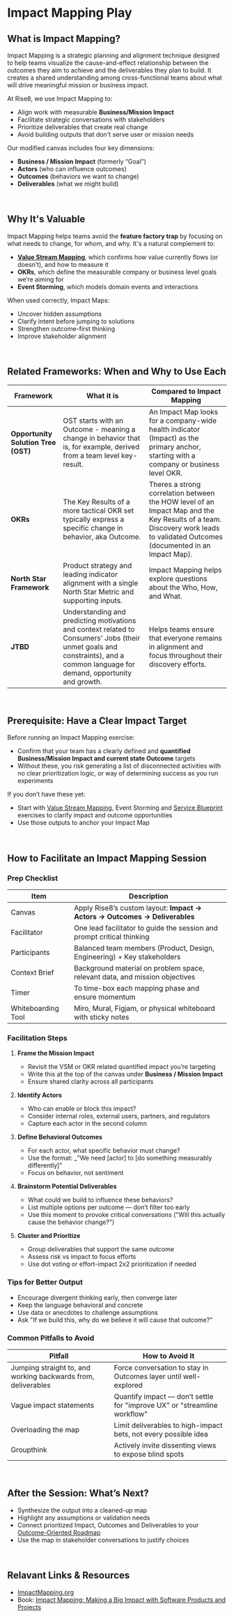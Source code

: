 # Impact Mapping Play

## What is Impact Mapping?
Impact Mapping is a strategic planning and alignment technique designed to help teams visualize the cause-and-effect relationship between the outcomes they aim to achieve and the deliverables they plan to build. It creates a shared understanding among cross-functional teams about what will drive meaningful mission or business impact.

At Rise8, we use Impact Mapping to:
- Align work with measurable **Business/Mission Impact**
- Facilitate strategic conversations with stakeholders
- Prioritize deliverables that create real change
- Avoid building outputs that don't serve user or mission needs

Our modified canvas includes four key dimensions:
- **Business / Mission Impact** (formerly “Goal”)
- **Actors** (who can influence outcomes)
- **Outcomes** (behaviors we want to change)
- **Deliverables** (what we might build)

<br/>

## Why It's Valuable
Impact Mapping helps teams avoid the **feature factory trap** by focusing on what needs to change, for whom, and why. It's a natural complement to:
- [**Value Stream Mapping**](../product/value-stream-mapping.md), which confirms how value currently flows (or doesn’t), and how to measure it
- **OKRs**, which define the measurable company or business level goals we’re aiming for
- **Event Storming**, which models domain events and interactions

When used correctly, Impact Maps:
- Uncover hidden assumptions
- Clarify intent before jumping to solutions
- Strengthen outcome-first thinking
- Improve stakeholder alignment

<br/>

## Related Frameworks: When and Why to Use Each
| Framework | What it is | Compared to Impact Mapping |
|----------|-------|-------------|
| **Opportunity Solution Tree (OST)** | OST starts with an Outcome - meaning a change in behavior that is, for example, derived from a team level key-result. | An Impact Map looks for a company-wide health indicator (Impact) as the primary anchor, starting with a company or business level OKR. |
| **OKRs** | The Key Results of a more tactical OKR set typically express a specific change in behavior, aka Outcome. | Theres a strong correlation between the HOW level of an Impact Map and the Key Results of a team. Discovery work leads to validated Outcomes (documented in an Impact Map). |
| **North Star Framework** | Product strategy and leading indicator alignment with a single North Star Metric and supporting inputs. | Impact Mapping helps explore questions about the Who, How, and What. |
| **JTBD** | Understanding and predicting motivations and context related to Consumers' Jobs (their unmet goals and constraints), and a common language for demand, opportunity and growth. | Helps teams ensure that everyone remains in alignment and focus throughout their discovery efforts. |

<br/>

## Prerequisite: Have a Clear Impact Target
Before running an Impact Mapping exercise:
- Confirm that your team has a clearly defined and **quantified Business/Mission Impact and current state Outcome** targets 
- Without these, you risk generating a list of disconnected activities with no clear prioritization logic, or way of determining success as you run experiments

If you don’t have these yet:
- Start with [Value Stream Mapping](../product/value-stream-mapping.md), Event Storming and [Service Blueprint](../design/service-blueprint.md) exercises to clarify impact and outcome opportunities
- Use those outputs to anchor your Impact Map

<br/>

## How to Facilitate an Impact Mapping Session

### Prep Checklist
| Item | Description |
|------|-------------|
| Canvas | Apply Rise8’s custom layout: **Impact → Actors → Outcomes → Deliverables** |
| Facilitator | One lead facilitator to guide the session and prompt critical thinking |
| Participants | Balanced team members (Product, Design, Engineering) + Key stakeholders |
| Context Brief | Background material on problem space, relevant data, and mission objectives |
| Timer | To time-box each mapping phase and ensure momentum |
| Whiteboarding Tool | Miro, Mural, Figjam, or physical whiteboard with sticky notes |

### Facilitation Steps

1. **Frame the Mission Impact**
   - Revisit the VSM or OKR related quantified impact you’re targeting
   - Write this at the top of the canvas under **Business / Mission Impact**
   - Ensure shared clarity across all participants

2. **Identify Actors**
   - Who can enable or block this impact?
   - Consider internal roles, external users, partners, and regulators
   - Capture each actor in the second column

3. **Define Behavioral Outcomes**
   - For each actor, what specific behavior must change?
   - Use the format: _"We need [actor] to [do something measurably differently]"
   - Focus on behavior, not sentiment

4. **Brainstorm Potential Deliverables**
   - What could we build to influence these behaviors?
   - List multiple options per outcome — don’t filter too early
   - Use this moment to provoke critical conversations ("Will this actually cause the behavior change?")

5. **Cluster and Prioritize**
   - Group deliverables that support the same outcome
   - Assess risk vs impact to focus efforts
   - Use dot voting or effort-impact 2x2 prioritization if needed

### Tips for Better Output
- Encourage divergent thinking early, then converge later
- Keep the language behavioral and concrete
- Use data or anecdotes to challenge assumptions
- Ask "If we build this, why do we believe it will cause that outcome?"

### Common Pitfalls to Avoid
| Pitfall | How to Avoid It |
|--------|------------------|
| Jumping straight to, and working backwards from, deliverables | Force conversation to stay in Outcomes layer until well-explored |
| Vague impact statements | Quantify impact — don’t settle for "improve UX" or "streamline workflow" |
| Overloading the map | Limit deliverables to high-impact bets, not every possible idea |
| Groupthink | Actively invite dissenting views to expose blind spots |

<br/>

## After the Session: What’s Next?
- Synthesize the output into a cleaned-up map
- Highlight any assumptions or validation needs
- Connect prioritized Impact, Outcomes and Deliverables to your [Outcome-Oriented Roadmap](https://delivery-playbooks.rise8.us/content/practices/outcome-oriented-roadmaps/)
- Use the map in stakeholder conversations to justify choices

<br/>

## Relavant Links & Resources
- [ImpactMapping.org](https://www.impactmapping.org/)
- Book: [Impact Mapping: Making a Big Impact with Software Products and Projects](https://www.amazon.com/Impact-Mapping-Software-Products-Projects/dp/0955683645)
